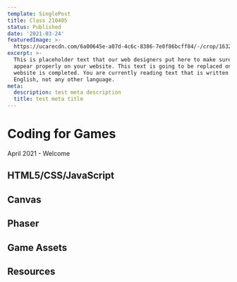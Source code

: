 ```yaml
---
template: SinglePost
title: Class 210405
status: Published
date: '2021-03-24'
featuredImage: >-
  https://ucarecdn.com/6a00645e-a07d-4c6c-8386-7e0f86bcff84/-/crop/1632x1853/0,596/-/preview/
excerpt: >-
  This is placeholder text that our web designers put here to make sure words
  appear properly on your website. This text is going to be replaced once the
  website is completed. You are currently reading text that is written in
  English, not any other language.
meta:
  description: test meta description
  title: test meta title
---
```

# Coding for Games
April 2021 - Welcome

## HTML5/CSS/JavaScript

## Canvas

## Phaser

## Game Assets

## Resources
